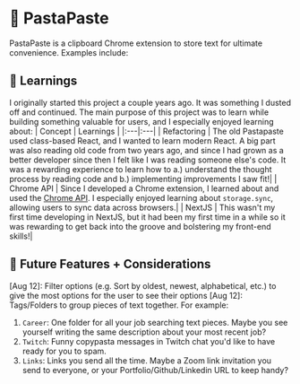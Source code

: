 # 🍝 PastaPaste

PastaPaste is a clipboard Chrome extension to store text for ultimate convenience. Examples include:

## :book: Learnings

I originally started this project a couple years ago. It was something I dusted off and continued. The main purpose of this project was to learn while building something valuable for users, and I especially enjoyed learning about:
| Concept | Learnings |
|:---|:---|
| Refactoring | The old Pastapaste used class-based React, and I wanted to learn modern React. A big part was also reading old code from two years ago, and since I had grown as a better developer since then I felt like I was reading someone else's code. It was a rewarding experience to learn how to a.) understand the thought process by reading code and b.) implementing improvements I saw fit!|
| Chrome API | Since I developed a Chrome extension, I learned about and used the [Chrome API](https://developer.chrome.com/docs/extensions/reference/api). I especially enjoyed learning about `storage.sync`, allowing users to sync data across browsers.|
| NextJS | This wasn't my first time developing in NextJS, but it had been my first time in a while so it was rewarding to get back into the groove and bolstering my front-end skills!|

## :city_sunrise: Future Features + Considerations
[Aug 12]: Filter options (e.g. Sort by oldest, newest, alphabetical, etc.) to give the most options for the user to see their options
[Aug 12]: Tags/Folders to group pieces of text together. For example:
1. `Career`: One folder for all your job searching text pieces. Maybe you see yourself writing the same description about your most recent job?
2. `Twitch`: Funny copypasta messages in Twitch chat you'd like to have ready for you to spam.
3. `Links`: Links you send all the time. Maybe a Zoom link invitation you send to everyone, or your Portfolio/Github/Linkedin URL to keep handy?

